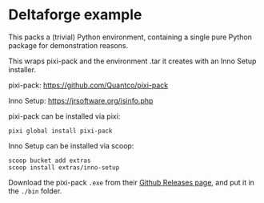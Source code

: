 # Deltaforge example

This packs a (trivial) Python environment, containing a single pure Python
package for demonstration reasons.

This wraps pixi-pack and the environment .tar it creates with an Inno Setup
installer.

pixi-pack: https://github.com/Quantco/pixi-pack

Inno Setup: https://jrsoftware.org/isinfo.php

pixi-pack can be installed via pixi: 

```
pixi global install pixi-pack
```

Inno Setup can be installed via scoop: 

```
scoop bucket add extras
scoop install extras/inno-setup
```

Download the pixi-pack ``.exe`` from their [Github Releases
page](https://github.com/Quantco/pixi-pack/releases), and put it in the
``./bin`` folder.
